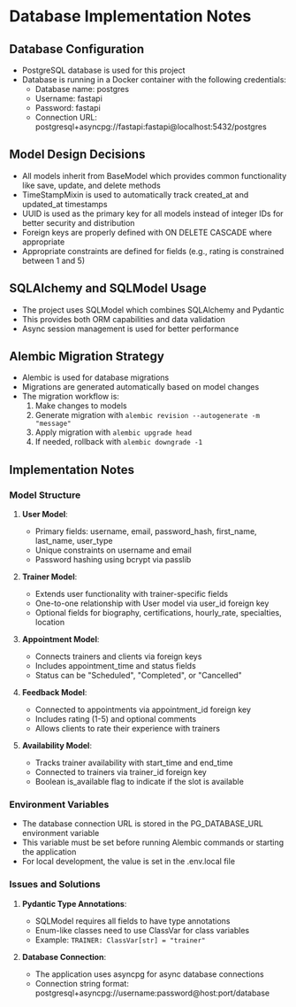 # Database Implementation Notes

## Database Configuration
- PostgreSQL database is used for this project
- Database is running in a Docker container with the following credentials:
  - Database name: postgres
  - Username: fastapi
  - Password: fastapi
  - Connection URL: postgresql+asyncpg://fastapi:fastapi@localhost:5432/postgres

## Model Design Decisions
- All models inherit from BaseModel which provides common functionality like save, update, and delete methods
- TimeStampMixin is used to automatically track created_at and updated_at timestamps
- UUID is used as the primary key for all models instead of integer IDs for better security and distribution
- Foreign keys are properly defined with ON DELETE CASCADE where appropriate
- Appropriate constraints are defined for fields (e.g., rating is constrained between 1 and 5)

## SQLAlchemy and SQLModel Usage
- The project uses SQLModel which combines SQLAlchemy and Pydantic
- This provides both ORM capabilities and data validation
- Async session management is used for better performance

## Alembic Migration Strategy
- Alembic is used for database migrations
- Migrations are generated automatically based on model changes
- The migration workflow is:
  1. Make changes to models
  2. Generate migration with `alembic revision --autogenerate -m "message"`
  3. Apply migration with `alembic upgrade head`
  4. If needed, rollback with `alembic downgrade -1`

## Implementation Notes

### Model Structure
1. **User Model**:
   - Primary fields: username, email, password_hash, first_name, last_name, user_type
   - Unique constraints on username and email
   - Password hashing using bcrypt via passlib

2. **Trainer Model**:
   - Extends user functionality with trainer-specific fields
   - One-to-one relationship with User model via user_id foreign key
   - Optional fields for biography, certifications, hourly_rate, specialties, location

3. **Appointment Model**:
   - Connects trainers and clients via foreign keys
   - Includes appointment_time and status fields
   - Status can be "Scheduled", "Completed", or "Cancelled"

4. **Feedback Model**:
   - Connected to appointments via appointment_id foreign key
   - Includes rating (1-5) and optional comments
   - Allows clients to rate their experience with trainers

5. **Availability Model**:
   - Tracks trainer availability with start_time and end_time
   - Connected to trainers via trainer_id foreign key
   - Boolean is_available flag to indicate if the slot is available

### Environment Variables
- The database connection URL is stored in the PG_DATABASE_URL environment variable
- This variable must be set before running Alembic commands or starting the application
- For local development, the value is set in the .env.local file

### Issues and Solutions
1. **Pydantic Type Annotations**:
   - SQLModel requires all fields to have type annotations
   - Enum-like classes need to use ClassVar for class variables
   - Example: `TRAINER: ClassVar[str] = "trainer"`

2. **Database Connection**:
   - The application uses asyncpg for async database connections
   - Connection string format: postgresql+asyncpg://username:password@host:port/database
